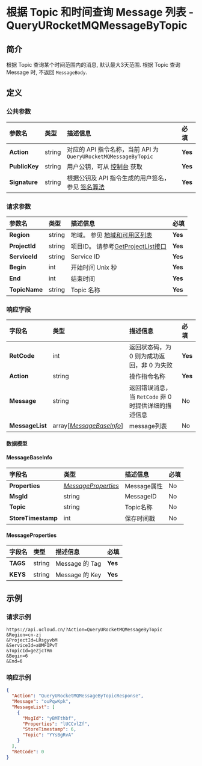 # 根据 Topic 和时间查询 Message 列表 - QueryURocketMQMessageByTopic

## 简介

根据 Topic 查询某个时间范围内的消息, 默认最大3天范围. 根据 Topic 查询 Message 时, 不返回 `MessageBody`.









## 定义

### 公共参数

| 参数名 | 类型 | 描述信息 | 必填 |
|:---|:---|:---|:---|
| **Action**     | string  | 对应的 API 指令名称，当前 API 为 `QueryURocketMQMessageByTopic`                        | **Yes** |
| **PublicKey**  | string  | 用户公钥，可从 [控制台](https://console.ucloud.cn/uapi/apikey) 获取                                             | **Yes** |
| **Signature**  | string  | 根据公钥及 API 指令生成的用户签名，参见 [签名算法](api/summary/signature.md)  | **Yes** |

### 请求参数

| 参数名 | 类型 | 描述信息 | 必填 |
|:---|:---|:---|:---|
| **Region** | string | 地域。 参见 [地域和可用区列表](https://docs.ucloud.cn/api/summary/regionlist) |**Yes**|
| **ProjectId** | string | 项目ID。 请参考[GetProjectList接口](https://docs.ucloud.cn/api/summary/get_project_list) |**Yes**|
| **ServiceId** | string | Service ID |**Yes**|
| **Begin** | int | 开始时间 Unix 秒 |**Yes**|
| **End** | int | 结束时间 |**Yes**|
| **TopicName** | string | Topic 名称 |**Yes**|

### 响应字段

| 字段名 | 类型 | 描述信息 | 必填 |
|:---|:---|:---|:---|
| **RetCode** | int | 返回状态码，为 0 则为成功返回，非 0 为失败 |**Yes**|
| **Action** | string | 操作指令名称 |**Yes**|
| **Message** | string | 返回错误消息，当 `RetCode` 非 0 时提供详细的描述信息 |No|
| **MessageList** | array[[*MessageBaseInfo*](#MessageBaseInfo)] | message列表 |No|

#### 数据模型


#### MessageBaseInfo

| 字段名 | 类型 | 描述信息 | 必填 |
|:---|:---|:---|:---|
| **Properties** | [*MessageProperties*](#MessageProperties) | Message属性 |No|
| **MsgId** | string | MessageID |No|
| **Topic** | string | Topic名称 |No|
| **StoreTimestamp** | int | 保存时间戳 |No|

#### MessageProperties

| 字段名 | 类型 | 描述信息 | 必填 |
|:---|:---|:---|:---|
| **TAGS** | string | Message 的 Tag |**Yes**|
| **KEYS** | string | Message 的 Key |**Yes**|

## 示例

### 请求示例
    
```
https://api.ucloud.cn/?Action=QueryURocketMQMessageByTopic
&Region=cn-zj
&ProjectId=LRsgyvbM
&ServiceId=aUMFIPvT
&TopicId=geZjcTRm
&Begin=6
&End=6
```

### 响应示例
    
```json
{
  "Action": "QueryURocketMQMessageByTopicResponse",
  "Message": "ouPqwKpk",
  "MessageList": [
    {
      "MsgId": "yBMTthbf",
      "Properties": "lUCCvlZf",
      "StoreTimestamp": 6,
      "Topic": "YYsBgRvA"
    }
  ],
  "RetCode": 0
}
```





